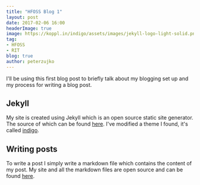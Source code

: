 ```yaml
---
title: "HFOSS Blog 1"
layout: post
date: 2017-02-06 16:00
headerImage: true
image: https://koppl.in/indigo/assets/images/jekyll-logo-light-solid.png
tag:
- HFOSS
- RIT
blog: true
author: peterzujko
---
```


I'll be using this first blog post to briefly talk about my blogging set up and my process for writing a blog post.

## Jekyll 
My site is created using Jekyll which is an open source static site generator. The source of which can be found [here](https://github.com/jekyll/jekyll). I've modified a theme I found, it's called [indigo](https://github.com/sergiokopplin/indigo). 

## Writing posts
To write a post I simply write a markdown file which contains the content of my post. My site and all the markdown files are open source and can be found [here](https://github.com/zujko/zujko.github.io).
